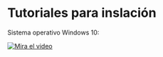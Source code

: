 # Tutoriales para inslación

Sistema operativo Windows 10:

[![Mira el video](https://img.youtube.com/vi/H_ze1cBVlms/1.jpg)](https://www.youtube.com/watch?v=3wS_Guzgr0w&list=PLOiFNu-E3sySM84E0uBDfcsHXGLL4t-XJ&index=1)
